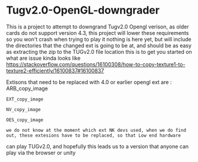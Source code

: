 # Tugv2.0-OpenGL-downgrader
This is a project to attempt to downgrand Tugv2.0 Opengl verison, as older cards do not support version 4.3, this project will lower these requirements so you won't crash when trying to play it
nothing is here yet,  but will include the directories that the changed ext is going to be at, and should be as easy as extracting the zip to the TUGv2.0 file location
this is to get you started on what are issue kinda looks like https://stackoverflow.com/questions/16100308/how-to-copy-texture1-to-texture2-efficiently/16100837#16100837

Extisons that need to be replaced with 4.0 or earlier opengl ext are :
    ARB_copy_image

    EXT_copy_image

    NV_copy_image

    OES_copy_image
    
    we do not know at the moment which ext NK devs used, when we do find out, these extesions have to be replaced, so that Low end hardware 
   can play TUGv2.0, and hopefully this leads us to a version that anyone can play via the browser or unity

